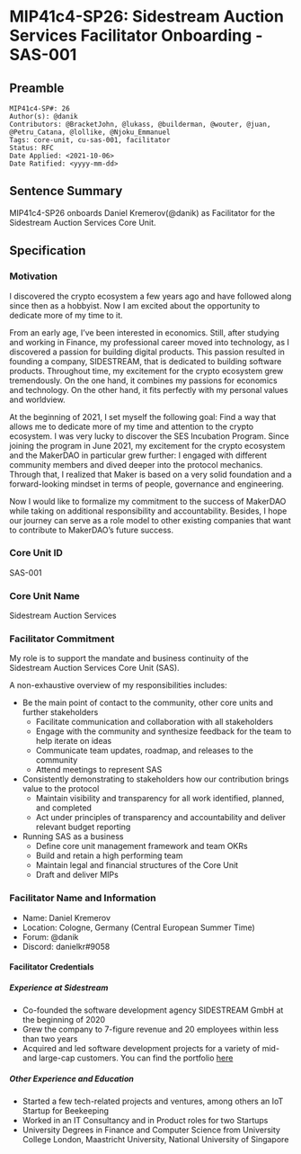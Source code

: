 # MIP41c4-SP26: Sidestream Auction Services Facilitator Onboarding - SAS-001

## Preamble

```
MIP41c4-SP#: 26
Author(s): @danik
Contributors: @BracketJohn, @lukass, @builderman, @wouter, @juan, @Petru_Catana, @lollike, @Njoku_Emmanuel
Tags: core-unit, cu-sas-001, facilitator
Status: RFC
Date Applied: <2021-10-06>
Date Ratified: <yyyy-mm-dd>
```  

## Sentence Summary

MIP41c4-SP26 onboards Daniel Kremerov(@danik) as Facilitator for the Sidestream Auction Services Core Unit.

## Specification

### Motivation

I discovered the ​​crypto ecosystem a few years ago and have followed along since then as a hobbyist. Now I am excited about the opportunity to dedicate more of my time to it.

From an early age, I’ve been interested in economics. Still, after studying and working in Finance, my professional career moved into technology, as I discovered a passion for building digital products. This passion resulted in founding a company, SIDESTREAM, that is dedicated to building software products. Throughout time, my excitement for the crypto ecosystem grew tremendously. On the one hand, it combines my passions for economics and technology. On the other hand, it fits perfectly with my personal values and worldview.

At the beginning of 2021, I set myself the following goal: Find a way that allows me to dedicate more of my time and attention to the crypto ecosystem. I was very lucky to discover the SES Incubation Program. Since joining the program in June 2021, my excitement for the crypto ecosystem and the MakerDAO in particular grew further: I engaged with different community members and dived deeper into the protocol mechanics. Through that, I realized that Maker is based on a very solid foundation and a forward-looking mindset in terms of people, governance and engineering.

Now I would like to formalize my commitment to the success of MakerDAO while taking on additional responsibility and accountability. Besides, I hope our journey can serve as a role model to other existing companies that want to ​contribute to MakerDAO’s future success.

### Core Unit ID

SAS-001

### Core Unit Name

Sidestream Auction Services

### Facilitator Commitment

My role is to support the mandate and business continuity of the Sidestream Auction Services Core Unit (SAS).

A non-exhaustive overview of my responsibilities includes:

* Be the main point of contact to the community, other core units and further stakeholders
  * Facilitate communication and collaboration with all stakeholders
  * Engage with the community and synthesize feedback for the team to help iterate on ideas
  * Communicate team updates, roadmap, and releases to the community
  * Attend meetings to represent SAS
* Consistently demonstrating to stakeholders how our contribution brings value to the protocol
  * Maintain visibility and transparency for all work identified, planned, and completed
  * Act under principles of transparency and accountability and deliver relevant budget reporting
* Running SAS as a business
  * Define core unit management framework and team OKRs
  * Build and retain a high performing team
  * Maintain legal and financial structures of the Core Unit
  * Draft and deliver MIPs

### Facilitator Name and Information

* Name: Daniel Kremerov
* Location: Cologne, Germany (Central European Summer Time)
* Forum: @danik
* Discord: danielkr#9058

#### Facilitator Credentials

##### Experience at Sidestream

* Co-founded the software development agency SIDESTREAM GmbH at the beginning of 2020
* Grew the company to 7-figure revenue and 20 employees within less than two years
* Acquired and led software development projects for a variety of mid- and large-cap customers. You can find the portfolio [here](https://sidestream.tech/case-study-softwareentwicklung/)

##### Other Experience and Education

* Started a few tech-related projects and ventures, among others an IoT Startup for Beekeeping
* Worked in an IT Consultancy and in Product roles for two Startups
* University Degrees in Finance and Computer Science from University College London, Maastricht University, National University of Singapore
